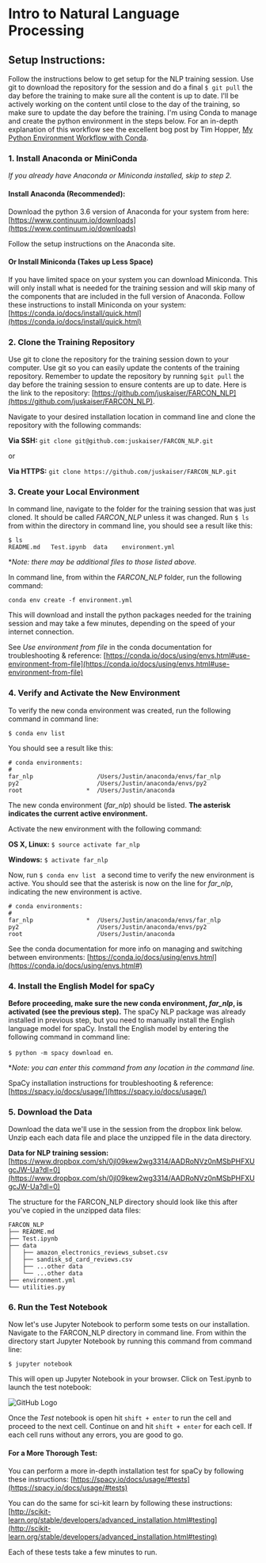 # Intro to Natural Language Processing
## Setup Instructions:
Follow the instructions below to get setup for the NLP training session. Use git to download the repository for the session and do a final ```$ git pull``` the day before the training to make sure all the content is up to date. I'll be actively working on the content until close to the day of the training, so make sure to update the day before the training. I'm using Conda to manage and create the python environment in the steps below. For an in-depth explanation of this workflow see the excellent bog post by Tim Hopper, [My Python Environment Workflow with Conda](https://tdhopper.com/blog/2015/Nov/24/my-python-environment-workflow-with-conda/).

### 1. Install Anaconda or MiniConda
*If you already have Anaconda or Miniconda installed, skip to step 2.*

#### Install Anaconda (Recommended):
Download the python 3.6 version of Anaconda for your system from here:
[https://www.continuum.io/downloads](https://www.continuum.io/downloads)

Follow the setup instructions on the Anaconda site.

#### Or Install Miniconda (Takes up Less Space)
If you have limited space on your system you can download Miniconda. This will only install what is needed for the training session and will skip many of the components that are included in the full version of Anaconda. Follow these instructions to install Miniconda on your system: 
[https://conda.io/docs/install/quick.html](https://conda.io/docs/install/quick.html)


### 2. Clone the Training Repository
Use git to clone the repository for the training session down to your computer. Use git so you can easily update the contents of the training repository. Remember to update the repository by running ```$git pull``` the day before the training session to ensure contents are up to date. Here is the link to the repository: [https://github.com/juskaiser/FARCON_NLP](https://github.com/juskaiser/FARCON_NLP).

Navigate to your desired installation location in command line and clone the repository with the following commands:

**Via SSH:** ```git clone git@github.com:juskaiser/FARCON_NLP.git```

or

**Via HTTPS:** ```git clone https://github.com/juskaiser/FARCON_NLP.git```


### 3. Create your Local Environment
In command line, navigate to the folder for the training session that was just cloned. It should be called *FARCON_NLP* unless it was changed. Run ```$ ls``` from within the directory in command line, you should see a result like this:

```
$ ls
README.md   Test.ipynb  data    environment.yml
```
**Note: there may be additional files to those listed above.*

In command line, from within the *FARCON_NLP* folder, run the following command:

```conda env create -f environment.yml ```

This will download and install the python packages needed for the training session and may take a few minutes, depending on the speed of your internet connection. 

See *Use environment from file* in the conda documentation for troubleshooting & reference:
[https://conda.io/docs/using/envs.html#use-environment-from-file](https://conda.io/docs/using/envs.html#use-environment-from-file)

### 4. Verify and Activate the New Environment
To verify the new conda environment was created, run the following command in command line:

```
$ conda env list
```
You should see a result like this:

```
# conda environments:
#
far_nlp                  /Users/Justin/anaconda/envs/far_nlp
py2                      /Users/Justin/anaconda/envs/py2
root                  *  /Users/Justin/anaconda
```

The new conda environment (*far_nlp*) should be listed. **The asterisk indicates the current active environment.**

Activate the new environment with the following command:

**OS X, Linux:** ```$ source activate far_nlp```

**Windows:** ```$ activate far_nlp```

Now, run ```$ conda env list ``` a second time to verify the new environment is active. You should see that the asterisk is now on the line for *far_nlp*, indicating the new environment is active.

```
# conda environments:
#
far_nlp               *  /Users/Justin/anaconda/envs/far_nlp
py2                      /Users/Justin/anaconda/envs/py2
root                     /Users/Justin/anaconda
```

See the conda documentation for more info on managing and switching between environments:
[https://conda.io/docs/using/envs.html](https://conda.io/docs/using/envs.html#)

### 4. Install the English Model for spaCy
**Before proceeding, make sure the new conda environment, *far_nlp*, is activated (see the previous step).** The spaCy NLP package was already installed in previous step, but you need to manually install the English language model for spaCy. Install the English model by entering the following command in command line:

```$ python -m spacy download en```. 

**Note: you can enter this command from any location in the command line.*

SpaCy installation instructions for troubleshooting & reference:
[https://spacy.io/docs/usage/](https://spacy.io/docs/usage/)
### 5. Download the Data
Download the data we'll use in the session from the dropbox link below. Unzip each each data file and place the unzipped file in the data directory.

**Data for NLP training session:** [https://www.dropbox.com/sh/0jl09kew2wg3314/AADRoNVz0nMSbPHFXUgcJW-Ua?dl=0](https://www.dropbox.com/sh/0jl09kew2wg3314/AADRoNVz0nMSbPHFXUgcJW-Ua?dl=0)

The structure for the FARCON_NLP directory should look like this after you've copied in the unzipped data files:

```
FARCON_NLP
├── README.md
├── Test.ipynb
├── data
│   ├── amazon_electronics_reviews_subset.csv
│   ├── sandisk_sd_card_reviews.csv
│   ├── ...other data
│   └── ...other data
├── environment.yml
└── utilities.py

```

### 6. Run the Test Notebook
Now let's use Jupyter Notebook to perform some tests on our installation. Navigate to the FARCON_NLP directory in command line. From within the directory start Jupyter Notebook by running this command from command line:

```
$ jupyter notebook
```

This will open up Jupyter Notebook in your browser. Click on Test.ipynb to launch the test notebook: 

![GitHub Logo](img/jnb.png)

Once the *Test* notebook is open hit ```shift + enter``` to run the cell and proceed to the next cell. Continue on and hit ```shift + enter``` for each cell. If each cell runs without any errors, you are good to go.

#### For a More Thorough Test:
You can perform a more in-depth installation test for spaCy by following these instructions:
[https://spacy.io/docs/usage/#tests](https://spacy.io/docs/usage/#tests)

You can do the same for sci-kit learn by following these instructions:
[http://scikit-learn.org/stable/developers/advanced_installation.html#testing](http://scikit-learn.org/stable/developers/advanced_installation.html#testing)

Each of these tests take a few minutes to run.